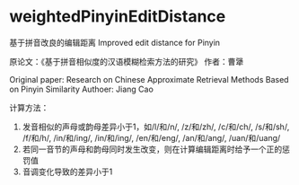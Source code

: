 # weightedPinyinEditDistance

基于拼音改良的编辑距离
Improved edit distance for Pinyin 


原论文：《基于拼音相似度的汉语模糊检索方法的研究》
作者：曹犟


Original paper: Research on Chinese Approximate Retrieval Methods Based on Pinyin Similarity
Authoer: Jiang Cao


计算方法：
1. 发音相似的声母或韵母差异小于1，如/l/和/n/, /z/和/zh/, /c/和/ch/, /s/和/sh/, /f/和/h/, /in/和/ing/, /in/和/ing/, /en/和/eng/, /an/和/ang/, /uan/和/uang/
2. 若同一音节的声母和韵母同时发生改变，则在计算编辑距离时给予一个正的惩罚值
3. 音调变化导致的差异小于1

